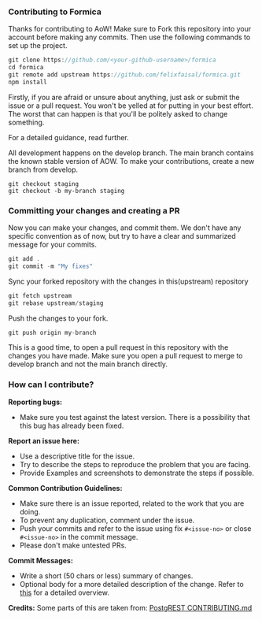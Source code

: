### Contributing to Formica

Thanks for contributing to AoW! Make sure to Fork this repository into your account before making any commits. Then use the following commands to set up the project.

```jsx
git clone https://github.com/<your-github-username>/formica
cd formica
git remote add upstream https://github.com/felixfaisal/formica.git
npm install
```

Firstly, if you are afraid or unsure about anything, just ask or submit the issue or a pull request. You won't be yelled at for putting in your best effort. The worst that can happen is that you'll be politely asked to change something.

For a detailed guidance, read further.

All development happens on the develop branch. The main branch contains the known stable version of AOW. To make your contributions, create a new branch from develop.

```
git checkout staging
git checkout -b my-branch staging
```

### Committing your changes and creating a PR

Now you can make your changes, and commit them. We don't have any specific convention as of now, but try to have a clear and summarized message for your commits.

```jsx
git add .
git commit -m "My fixes"

```

Sync your forked repository with the changes in this(upstream) repository

```jsx
git fetch upstream
git rebase upstream/staging
```

Push the changes to your fork.

```jsx
git push origin my-branch
```

This is a good time, to open a pull request in this repository with the changes you have made. Make sure you open a pull request to merge to develop branch and not the main branch directly.

### How can I contribute?

**Reporting bugs:**

- Make sure you test against the latest version. There is a possibility that this bug has already been fixed.

**Report an issue here:**

- Use a descriptive title for the issue.
- Try to describe the steps to reproduce the problem that you are facing.
- Provide Examples and screenshots to demonstrate the steps if possible.

**Common Contribution Guidelines:**

- Make sure there is an issue reported, related to the work that you are doing.
- To prevent any duplication, comment under the issue.
- Push your commits and refer to the issue using fix `#<issue-no>` or close `#<issue-no>` in the commit message.
- Please don't make untested PRs.

**Commit Messages:**

- Write a short (50 chars or less) summary of changes.
- Optional body for a more detailed description of the change. Refer to [this](https://github.com/erlang/otp/wiki/writing-good-commit-messages) for a detailed overview.

**Credits:** Some parts of this are taken from: [PostgREST CONTRIBUTING.md](https://github.com/PostgREST/postgrest/blob/main/.github/CONTRIBUTING.md)
